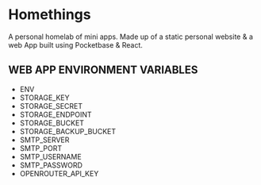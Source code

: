 # Homethings

A personal homelab of mini apps. Made up of a static personal website & a web App built using Pocketbase & React.

## WEB APP ENVIRONMENT VARIABLES

- ENV
- STORAGE_KEY
- STORAGE_SECRET
- STORAGE_ENDPOINT
- STORAGE_BUCKET
- STORAGE_BACKUP_BUCKET
- SMTP_SERVER
- SMTP_PORT
- SMTP_USERNAME
- SMTP_PASSWORD
- OPENROUTER_API_KEY
